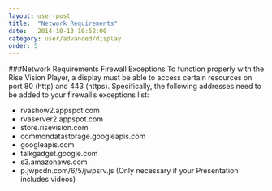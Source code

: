 ```yaml
---
layout: user-post
title:  "Network Requirements"
date:   2014-10-13 10:52:00
category: user/advanced/display
order: 5
---
```



###Network Requirements
Firewall Exceptions
To function properly with the Rise Vision Player, a display must be able to access certain resources on port 80 (http) and 443 (https). Specifically, the following addresses need to be added to your firewall’s exceptions list:

- rvashow2.appspot.com
- rvaserver2.appspot.com
- store.risevision.com
- commondatastorage.googleapis.com
- googleapis.com
- talkgadget.google.com
- s3.amazonaws.com
- p.jwpcdn.com/6/5/jwpsrv.js (Only necessary if your Presentation includes videos)

